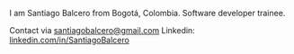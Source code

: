 I am Santiago Balcero from Bogotá, Colombia. Software developer trainee.

Contact via santiagobalcero@gmail.com
Linkedin: [linkedin.com/in/SantiagoBalcero](linkedin.com/in/SantiagoBalcero)
